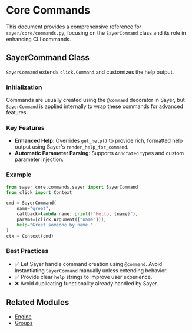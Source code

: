 # Core Commands

This document provides a comprehensive reference for `sayer/core/commands.py`, focusing on the `SayerCommand` class and its role in enhancing CLI commands.

## SayerCommand Class

`SayerCommand` extends `click.Command` and customizes the help output.

### Initialization

Commands are usually created using the `@command` decorator in Sayer, but `SayerCommand` is applied internally to wrap these commands for advanced features.

### Key Features

* **Enhanced Help**: Overrides `get_help()` to provide rich, formatted help output using Sayer's `render_help_for_command`.
* **Automatic Parameter Parsing**: Supports `Annotated` types and custom parameter injection.

### Example

```python
from sayer.core.commands.sayer import SayerCommand
from click import Context

cmd = SayerCommand(
    name="greet",
    callback=lambda name: print(f"Hello, {name}"),
    params=[click.Argument(["name"])],
    help="Greet someone by name."
)
ctx = Context(cmd)
```

### Best Practices

* ✅ Let Sayer handle command creation using `@command`. Avoid instantiating `SayerCommand` manually unless extending behavior.
* ✅ Provide clear `help` strings to improve user experience.
* ❌ Avoid duplicating functionality already handled by Sayer.

## Related Modules

* [Engine](./engine.md)
* [Groups](./groups.md)
